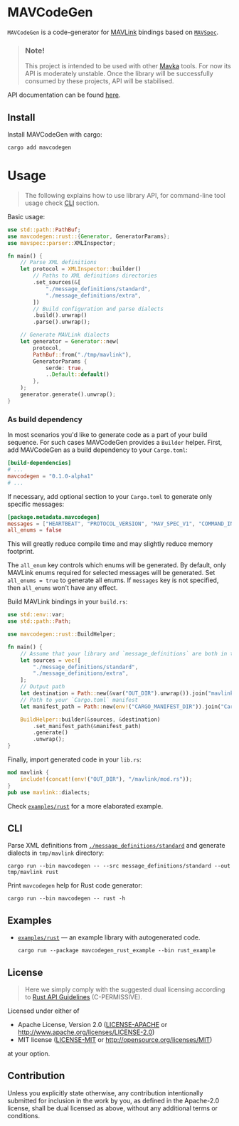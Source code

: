 MAVCodeGen
==========

`MAVCodeGen` is a code-generator for [MAVLink](https://mavlink.io/en/) bindings based on
[`MAVSpec`](https://gitlab.com/mavka/libs/mavspec).

> ### Note!
> 
> This project is intended to be used with other [Mavka](https://gitlab.com/mavka) tools. For now its API is moderately
> unstable. Once the library will be successfully consumed by these projects, API will be stabilised.

API documentation can be found [here](https://docs.rs/mavcodegen/latest/mavcodegen/).

Install
-------

Install MAVCodeGen with cargo:

```shell
cargo add mavcodegen
```

# Usage

> The following explains how to use library API, for command-line tool usage check [CLI](#cli) section.

Basic usage:

```rust
use std::path::PathBuf;
use mavcodegen::rust::{Generator, GeneratorParams};
use mavspec::parser::XMLInspector;

fn main() {
    // Parse XML definitions
    let protocol = XMLInspector::builder()
        // Paths to XML definitions directories
        .set_sources(&[
            "./message_definitions/standard",
            "./message_definitions/extra",
        ])
        // Build configuration and parse dialects
        .build().unwrap()
        .parse().unwrap();

    // Generate MAVLink dialects
    let generator = Generator::new(
        protocol,
        PathBuf::from("./tmp/mavlink"),
        GeneratorParams {
            serde: true,
            ..Default::default()
        },
    );
    generator.generate().unwrap();
}
```

### As build dependency

In most scenarios you'd like to generate code as a part of your build sequence. For such cases MAVCodeGen provides a
`Builder` helper. First, add MAVCodeGen as a build dependency to your `Cargo.toml`:

```toml
[build-dependencies]
# ...
mavcodegen = "0.1.0-alpha1"
# ...
```

If necessary, add optional section to your `Cargo.toml` to generate only specific messages:

```toml
[package.metadata.mavcodegen]
messages = ["HEARTBEAT", "PROTOCOL_VERSION", "MAV_SPEC_V1", "COMMAND_INT", "COMMAND_LONG"]
all_enums = false
```

This will greatly reduce compile time and may slightly reduce memory footprint. 

The `all_enum` key controls which enums will be generated. By default, only MAVLink enums required for selected messages
will be generated. Set `all_enums = true` to generate all enums. If `messages` key is not specified, then `all_enums`
won't have any effect.

Build MAVLink bindings in your `build.rs`:

```rust
use std::env::var;
use std::path::Path;

use mavcodegen::rust::BuildHelper;

fn main() {
    // Assume that your library and `message_definitions` are both in the root of your project.
    let sources = vec![
        "./message_definitions/standard",
        "./message_definitions/extra",
    ];
    // Output path
    let destination = Path::new(&var("OUT_DIR").unwrap()).join("mavlink");
    // Path to your `Cargo.toml` manifest
    let manifest_path = Path::new(env!("CARGO_MANIFEST_DIR")).join("Cargo.toml");

    BuildHelper::builder(&sources, &destination)
        .set_manifest_path(&manifest_path)
        .generate()
        .unwrap();
}
```

Finally, import generated code in your `lib.rs`:

```rust
mod mavlink {
    include!(concat!(env!("OUT_DIR"), "/mavlink/mod.rs"));
}
pub use mavlink::dialects;
```

Check [`examples/rust`](examples/rust/README.md) for a more elaborated example.

CLI
---

Parse XML definitions from [`./message_definitions/standard`](./message_definitions/standard) and generate dialects in
`tmp/mavlink` directory:

```shell
cargo run --bin mavcodegen -- --src message_definitions/standard --out tmp/mavlink rust
```

Print `mavcodegen` help for Rust code generator:

```shell
cargo run --bin mavcodegen -- rust -h
```

Examples
--------

- [`examples/rust`](examples/rust/README.md) — an example library with autogenerated code.
  ```shell
  cargo run --package mavcodegen_rust_example --bin rust_example
  ```

License
-------

> Here we simply comply with the suggested dual licensing according to
> [Rust API Guidelines](https://rust-lang.github.io/api-guidelines/about.html) (C-PERMISSIVE).

Licensed under either of

* Apache License, Version 2.0
  ([LICENSE-APACHE](LICENSE-APACHE) or http://www.apache.org/licenses/LICENSE-2.0)
* MIT license
  ([LICENSE-MIT](LICENSE-MIT) or http://opensource.org/licenses/MIT)

at your option.

Contribution
------------

Unless you explicitly state otherwise, any contribution intentionally submitted
for inclusion in the work by you, as defined in the Apache-2.0 license, shall be
dual licensed as above, without any additional terms or conditions.
